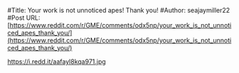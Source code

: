 #Title: Your work is not unnoticed apes! Thank you!
#Author: seajaymiller22
#Post URL: [https://www.reddit.com/r/GME/comments/odx5np/your_work_is_not_unnoticed_apes_thank_you/](https://www.reddit.com/r/GME/comments/odx5np/your_work_is_not_unnoticed_apes_thank_you/)


https://i.redd.it/aafayl8kqa971.jpg